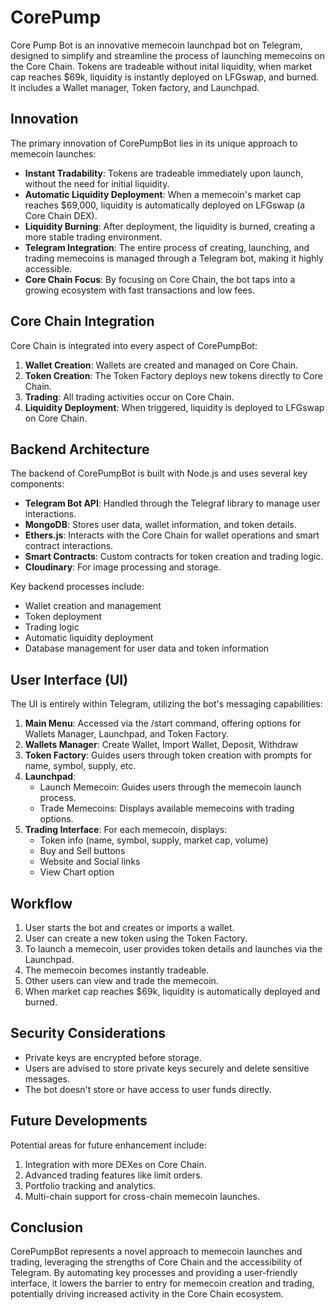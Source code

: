 # CorePump
Core Pump Bot is an innovative memecoin launchpad bot on Telegram, designed to simplify and streamline the process of launching memecoins on the Core Chain. Tokens are tradeable without inital liquidity, when market cap reaches $69k, liquidity is instantly deployed on LFGswap, and burned. It includes a Wallet manager, Token factory, and Launchpad.

## Innovation

The primary innovation of CorePumpBot lies in its unique approach to memecoin launches:

- **Instant Tradability**: Tokens are tradeable immediately upon launch, without the need for initial liquidity.
- **Automatic Liquidity Deployment**: When a memecoin's market cap reaches $69,000, liquidity is automatically deployed on LFGswap (a Core Chain DEX).
- **Liquidity Burning**: After deployment, the liquidity is burned, creating a more stable trading environment.
- **Telegram Integration**: The entire process of creating, launching, and trading memecoins is managed through a Telegram bot, making it highly accessible.
- **Core Chain Focus**: By focusing on Core Chain, the bot taps into a growing ecosystem with fast transactions and low fees.

## Core Chain Integration

Core Chain is integrated into every aspect of CorePumpBot:

1. **Wallet Creation**: Wallets are created and managed on Core Chain.
2. **Token Creation**: The Token Factory deploys new tokens directly to Core Chain.
3. **Trading**: All trading activities occur on Core Chain.
4. **Liquidity Deployment**: When triggered, liquidity is deployed to LFGswap on Core Chain.

## Backend Architecture

The backend of CorePumpBot is built with Node.js and uses several key components:

- **Telegram Bot API**: Handled through the Telegraf library to manage user interactions.
- **MongoDB**: Stores user data, wallet information, and token details.
- **Ethers.js**: Interacts with the Core Chain for wallet operations and smart contract interactions.
- **Smart Contracts**: Custom contracts for token creation and trading logic.
- **Cloudinary**: For image processing and storage.

Key backend processes include:

- Wallet creation and management
- Token deployment
- Trading logic
- Automatic liquidity deployment
- Database management for user data and token information

## User Interface (UI)

The UI is entirely within Telegram, utilizing the bot's messaging capabilities:

1. **Main Menu**: Accessed via the /start command, offering options for Wallets Manager, Launchpad, and Token Factory.
2. **Wallets Manager**: Create Wallet, Import Wallet, Deposit, Withdraw
3. **Token Factory**: Guides users through token creation with prompts for name, symbol, supply, etc.
4. **Launchpad**: 
   - Launch Memecoin: Guides users through the memecoin launch process.
   - Trade Memecoins: Displays available memecoins with trading options.
5. **Trading Interface**: For each memecoin, displays:
   - Token info (name, symbol, supply, market cap, volume)
   - Buy and Sell buttons
   - Website and Social links
   - View Chart option

## Workflow

1. User starts the bot and creates or imports a wallet.
2. User can create a new token using the Token Factory.
3. To launch a memecoin, user provides token details and launches via the Launchpad.
4. The memecoin becomes instantly tradeable.
5. Other users can view and trade the memecoin.
6. When market cap reaches $69k, liquidity is automatically deployed and burned.

## Security Considerations

- Private keys are encrypted before storage.
- Users are advised to store private keys securely and delete sensitive messages.
- The bot doesn't store or have access to user funds directly.

## Future Developments

Potential areas for future enhancement include:

1. Integration with more DEXes on Core Chain.
2. Advanced trading features like limit orders.
3. Portfolio tracking and analytics.
4. Multi-chain support for cross-chain memecoin launches.

## Conclusion

CorePumpBot represents a novel approach to memecoin launches and trading, leveraging the strengths of Core Chain and the accessibility of Telegram. By automating key processes and providing a user-friendly interface, it lowers the barrier to entry for memecoin creation and trading, potentially driving increased activity in the Core Chain ecosystem.
